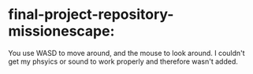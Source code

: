 # final-project-repository-missionescape: 
You use WASD to move around, and the mouse to look around. I couldn't get my phsyics or sound to work properly and therefore wasn't added.  
